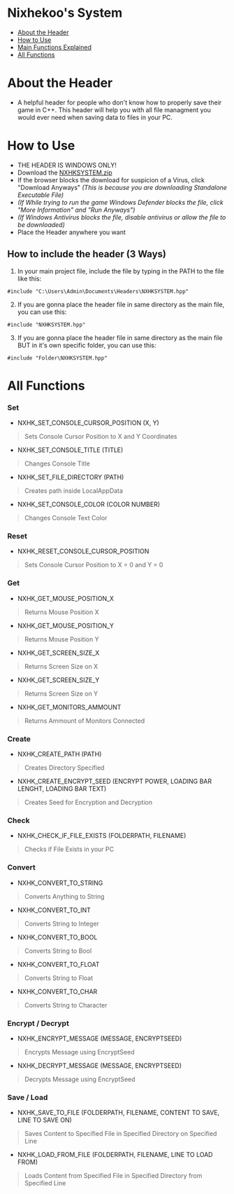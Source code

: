 # Nixhekoo's System
- [About the Header](https://github.com/Nixhekoo/NXHKSYSTEM?tab=readme-ov-file#about-the-header) <br>
- [How to Use](https://github.com/Nixhekoo/NXHKSYSTEM?tab=readme-ov-file#how-to-use) <br>
- [Main Functions Explained](https://github.com/Nixhekoo/NXHKSYSTEM?tab=readme-ov-file#main-functions-explained) <br>
- [All Functions](https://github.com/Nixhekoo/NXHKSYSTEM?tab=readme-ov-file#all-functions) <br>

# About the Header
- A helpful header for people who don't know how to properly save their game in C++. This header will help you with all file managment you would ever need when saving data to files in your PC.

# How to Use
- THE HEADER IS WINDOWS ONLY!
- Download the [NXHKSYSTEM.zip](https://github.com/Nixhekoo/NXHKSYSTEM/archive/refs/heads/main.zip)
- If the browser blocks the download for suspicion of a Virus, click "Download Anyways" *(This is because you are downloading Standalone Executable File)*
- *(If While trying to run the game Windows Defender blocks the file, click "More Information" and "Run Anyways")*
- *(If Windows Antivirus blocks the file, disable antivirus or allow the file to be downloaded)*
- Place the Header anywhere you want <br>
## How to include the header (3 Ways)
1. In your main project file, include the file by typing in the PATH to the file like this:
```
#include "C:\Users\Admin\Documents\Headers\NXHKSYSTEM.hpp"
```
2. If you are gonna place the header file in same directory as the main file, you can use this:
```
#include "NXHKSYSTEM.hpp"
```
3. If you are gonna place the header file in same directory as the main file BUT in it's own specific folder, you can use this:
```
#include "Folder\NXHKSYSTEM.hpp"
```

# All Functions
### Set
  - NXHK_SET_CONSOLE_CURSOR_POSITION (X, Y)
  > Sets Console Cursor Position to X and Y Coordinates
  - NXHK_SET_CONSOLE_TITLE (TITLE)
  > Changes Console Title
  - NXHK_SET_FILE_DIRECTORY (PATH)
  > Creates path inside LocalAppData
  - NXHK_SET_CONSOLE_COLOR (COLOR NUMBER)
  > Changes Console Text Color
### Reset
  - NXHK_RESET_CONSOLE_CURSOR_POSITION
  > Sets Console Cursor Position to X = 0 and Y = 0
### Get
  - NXHK_GET_MOUSE_POSITION_X
  > Returns Mouse Position X
  - NXHK_GET_MOUSE_POSITION_Y
  > Returns Mouse Position Y
  - NXHK_GET_SCREEN_SIZE_X
  > Returns Screen Size on X
  - NXHK_GET_SCREEN_SIZE_Y
  > Returns Screen Size on Y
  - NXHK_GET_MONITORS_AMMOUNT
  > Returns Ammount of Monitors Connected
### Create
  - NXHK_CREATE_PATH (PATH)
  > Creates Directory Specified
  - NXHK_CREATE_ENCRYPT_SEED (ENCRYPT POWER, LOADING BAR LENGHT, LOADING BAR TEXT)
  > Creates Seed for Encryption and Decryption
### Check
  - NXHK_CHECK_IF_FILE_EXISTS (FOLDERPATH, FILENAME)
  > Checks if File Exists in your PC
### Convert
  - NXHK_CONVERT_TO_STRING
  > Converts Anything to String
  - NXHK_CONVERT_TO_INT
  > Converts String to Integer
  - NXHK_CONVERT_TO_BOOL
  > Converts String to Bool
  - NXHK_CONVERT_TO_FLOAT
  > Converts String to Float
  - NXHK_CONVERT_TO_CHAR
  > Converts String to Character
### Encrypt / Decrypt
  - NXHK_ENCRYPT_MESSAGE (MESSAGE, ENCRYPTSEED)
  > Encrypts Message using EncryptSeed
  - NXHK_DECRYPT_MESSAGE (MESSAGE, ENCRYPTSEED)
  > Decrypts Message using EncryptSeed
### Save / Load
  - NXHK_SAVE_TO_FILE (FOLDERPATH, FILENAME, CONTENT TO SAVE, LINE TO SAVE ON)
  > Saves Content to Specified File in Specified Directory on Specified Line
  - NXHK_LOAD_FROM_FILE (FOLDERPATH, FILENAME, LINE TO LOAD FROM)
  > Loads Content from Specified File in Specified Directory from Specified Line
